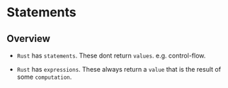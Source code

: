 # Statements

## Overview

* `Rust` has `statements`. These dont return `values`. e.g. control-flow.

* `Rust` has `expressions`. These always return a `value` that is the result of some `computation`.